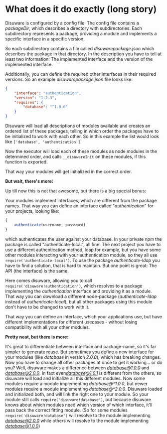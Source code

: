 # What does it do exactly (long story)

Disuware is configured by a config file. The config file contains a *packageDir*,
which describes a directory with subdirectories. Each subdirectory represents
a package, providing a module and implements a specific interface in a specific
version.

So each subdirectory contains a file called *disuwarepackage.json* which describes
the package in that directory. In the description you have to tell at least two
information: The implemented interface and the version of the implemented interface.

Additionally, you can define the required other interfaces in their required versions.
So an example *disuwarepackage.json* file looks like:

```json
{
    "interface": "authentication",
    "version": "1.2.3",
    "requires": {
        "database": "^1.0.0"
    }
}
```

Disuware will load all descriptions of modules available and creates an ordered list
of these packages, telling in which order the packages have to be initialized to work
with each other. So in this example the list would look like `['database', 'authentication']`.

Now the executor will load each of these modules as node modules in the determined
order, and calls `__disuwareInit` on these modules, if this function is exported.

That way your modules will get initialized in the correct order.

**But wait, there's more:**

Up till now this is not that awesome, but there is a big special bonus:

Your modules implement interfaces, which are different from the package names. That way
you can define an interface called "*authentication*" for your projects, looking like:

```js
{
    authenticate(username, password)
}
```

which authenticates the user against your database. In your private npm the package is
called "authenticate-local", all fine. The next project you have to use a different
authentication method, ldap for example, but you have some other modules interacting
with your authentication module, so they all use `require('authenticate-local')`. To use
the package *authenticate-ldap* you have to find a solution, that is hard to maintain.
But one point is great: The API (the interface) is the same.

Here comes disuware, allowing you to call `require('disuware!authentication')`, which
resolves to a package implementing the *authentication* interface and providing it as
a module. That way you can download a different node-package (*authenticate-ldap*
instead of *authenticate-local*), but all other packages using this module don't have
to be changed to work with it.

That way you can define an interface, which your applications use, but have different
implementations for different usecases - without losing compatibility with all your
other modules.

**Pretty neat, but there is more:**

It's great to differentiate between interface and package-name, so it's far simpler
to generate reuse. But sometimes you define a new interface for your modules (like
*database* in version *2.0.0*), which has breaking changes. Now you have to change
all other packages at once to get it working... or do you? Well, disuware makes a
difference between *database@1.0.0* and *database@2.0.0*. In fact even*database@1.0.1*
is different from the others, so disuware will load and initialize all this different
modules. Now some modules require a module implementing *database@^1.0.0*, but
newer modules require a module implementing *database@^2.0.0*. Disuware loaded and
initialized both, and will link the right one to your module. So your module still
calls `require('disuware!database')`, but because disuware knows about which modules
need which version of which interface, it'll pass back the correct fitting module.
(So for some modules `require('disuware!database')` will resolve to the module
implementing *database@2.0.0* while others will resolve to the module implementing
*database@1.0.0*)
